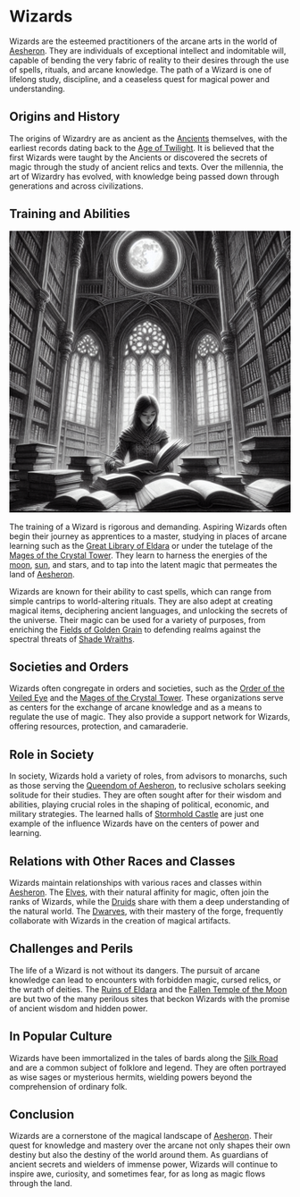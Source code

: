 # Wizards

Wizards are the esteemed practitioners of the arcane arts in the world of [Aesheron](Aesheron.md). They are individuals of exceptional intellect and indomitable will, capable of bending the very fabric of reality to their desires through the use of spells, rituals, and arcane knowledge. The path of a Wizard is one of lifelong study, discipline, and a ceaseless quest for magical power and understanding.

## Origins and History

The origins of Wizardry are as ancient as the [Ancients](Ancients.md) themselves, with the earliest records dating back to the [Age of Twilight](Age%20of%20Twilight.md). It is believed that the first Wizards were taught by the Ancients or discovered the secrets of magic through the study of ancient relics and texts. Over the millennia, the art of Wizardry has evolved, with knowledge being passed down through generations and across civilizations.

## Training and Abilities

![Training and Abilities](../../images/Wizards_S_Training%20and%20Abilities.png)

The training of a Wizard is rigorous and demanding. Aspiring Wizards often begin their journey as apprentices to a master, studying in places of arcane learning such as the [Great Library of Eldara](Great%20Library%20of%20Eldara.md) or under the tutelage of the [Mages of the Crystal Tower](Mages%20of%20the%20Crystal%20Tower.md). They learn to harness the energies of the [moon](Moon.md), [sun](Sun.md), and stars, and to tap into the latent magic that permeates the land of [Aesheron](Aesheron.md).

Wizards are known for their ability to cast spells, which can range from simple cantrips to world-altering rituals. They are also adept at creating magical items, deciphering ancient languages, and unlocking the secrets of the universe. Their magic can be used for a variety of purposes, from enriching the [Fields of Golden Grain](Fields%20of%20Golden%20Grain.md) to defending realms against the spectral threats of [Shade Wraiths](Shade%20Wraiths.md).

## Societies and Orders

Wizards often congregate in orders and societies, such as the [Order of the Veiled Eye](Order%20of%20the%20Veiled%20Eye.md) and the [Mages of the Crystal Tower](Mages%20of%20the%20Crystal%20Tower.md). These organizations serve as centers for the exchange of arcane knowledge and as a means to regulate the use of magic. They also provide a support network for Wizards, offering resources, protection, and camaraderie.

## Role in Society

In society, Wizards hold a variety of roles, from advisors to monarchs, such as those serving the [Queendom of Aesheron](Queendom%20of%20Aesheron.md), to reclusive scholars seeking solitude for their studies. They are often sought after for their wisdom and abilities, playing crucial roles in the shaping of political, economic, and military strategies. The learned halls of [Stormhold Castle](Stormhold%20Castle.md) are just one example of the influence Wizards have on the centers of power and learning.

## Relations with Other Races and Classes

Wizards maintain relationships with various races and classes within [Aesheron](Aesheron.md). The [Elves](Elves.md), with their natural affinity for magic, often join the ranks of Wizards, while the [Druids](Druids.md) share with them a deep understanding of the natural world. The [Dwarves](Dwarves.md), with their mastery of the forge, frequently collaborate with Wizards in the creation of magical artifacts.

## Challenges and Perils

The life of a Wizard is not without its dangers. The pursuit of arcane knowledge can lead to encounters with forbidden magic, cursed relics, or the wrath of deities. The [Ruins of Eldara](Ruins%20of%20Eldara.md) and the [Fallen Temple of the Moon](Fallen%20Temple%20of%20the%20Moon.md) are but two of the many perilous sites that beckon Wizards with the promise of ancient wisdom and hidden power.

## In Popular Culture

Wizards have been immortalized in the tales of bards along the [Silk Road](Silk%20Road.md) and are a common subject of folklore and legend. They are often portrayed as wise sages or mysterious hermits, wielding powers beyond the comprehension of ordinary folk.

## Conclusion

Wizards are a cornerstone of the magical landscape of [Aesheron](Aesheron.md). Their quest for knowledge and mastery over the arcane not only shapes their own destiny but also the destiny of the world around them. As guardians of ancient secrets and wielders of immense power, Wizards will continue to inspire awe, curiosity, and sometimes fear, for as long as magic flows through the land.
